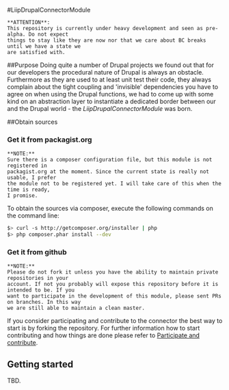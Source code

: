 #LiipDrupalConnectorModule

    **ATTENTION**:
    This repository is currently under heavy development and seen as pre-alpha. Do not expect
    things to stay like they are now nor that we care about BC breaks until we have a state we
    are satisfied with.


##Purpose
Doing quite a number of Drupal projects we found out that for our developers the procedural nature
of Drupal is always an obstacle. Furthermore as they are used to at least unit test their code,
they always complain about the tight coupling and 'invisible' dependencies you have to agree on
when using the Drupal functions, we had to come up with some kind on an abstraction layer to
instantiate a dedicated border between our and the Drupal world - the _LiipDrupalConnectorModule_ was
born.

##Obtain sources

### Get it from packagist.org

    **NOTE:**
    Sure there is a composer configuration file, but this module is not registered in
    packagist.org at the moment. Since the current state is really not usable, I prefer
    the module not to be registered yet. I will take care of this when the time is ready,
    I promise.

To obtain the sources via composer, execute the following commands on the command line:

```bash
$> curl -s http://getcomposer.org/installer | php
$> php composer.phar install --dev
```

### Get it from github

    **NOTE:**
    Please do not fork it unless you have the ability to maintain private repositories in your
    account. If not you probably will expose this repository before it is intended to be. If you
    want to participate in the development of this module, please sent PRs on branches. In this way
    we are still able to maintain a clean master.

If you consider participating and contribute to the connector the best way to start is by forking the repository.
For further information how to start contributing and how things are done please refer to [Participate and contribute](https://github.com/liip/LiipDrupalConnectorModule/wiki/Participate-and-contribute).

## Getting started
TBD.
